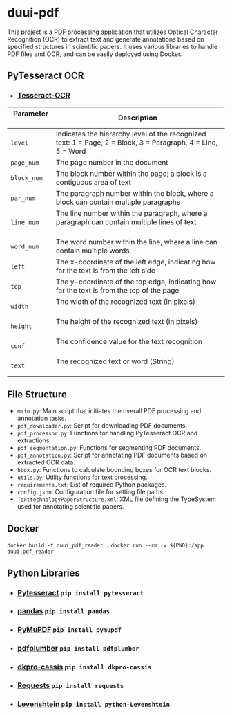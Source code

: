 # duui-pdf

This project is a PDF processing application that utilizes Optical Character Recognition (OCR) to extract text and generate annotations based on specified structures in scientific papers. It uses various libraries to handle PDF files and OCR, and can be easily deployed using Docker.

## PyTesseract OCR

- ### [Tesseract-OCR](https://tesseract-ocr.github.io/tessdoc/)

|  **Parameter**   |  **Description**                                                                                             |
| ------------ | ------------------------------------------------------------------------------------------------------------ |
| `level`      | Indicates the hierarchy level of the recognized text: 1 = Page, 2 = Block, 3 = Paragraph, 4 = Line, 5 = Word |
| `page_num`   | The page number in the document                                                                              |
| `block_num`  | The block number within the page; a block is a contiguous area of text                                       |
| `par_num`    | The paragraph number within the block, where a block can contain multiple paragraphs                         |
| `line_num`   | The line number within the paragraph, where a paragraph can contain multiple lines of text                   |
| `word_num`   | The word number within the line, where a line can contain multiple words                                     |
| `left`       | The x-coordinate of the left edge, indicating how far the text is from the left side                         |
| `top`        | The y-coordinate of the top edge, indicating how far the text is from the top of the page                    |
| `width`      | The width of the recognized text (in pixels)                                                                 |
| `height`     | The height of the recognized text (in pixels)                                                                |
| `conf`       | The confidence value for the text recognition                                                                |
| `text`       | The recognized text or word (String)                                                                         |


## File Structure

- `main.py`: Main script that initiates the overall PDF processing and annotation tasks.
- `pdf_downloader.py`: Script for downloading PDF documents.
- `pdf_processor.py`: Functions for handling PyTesseract OCR and extractions.
- `pdf_segmentation.py`: Functions for segmenting PDF documents.
- `pdf_annotation.py`: Script for annotating PDF documents based on extracted OCR data.
- `bbox.py`: Functions to calculate bounding boxes for OCR text blocks.
- `utils.py`: Utility functions for text processing.
- `requirements.txt`: List of required Python packages.
- `config.json`: Configuration file for setting file paths.
- `TexttechnologyPaperStructure.xml`: XML file defining the TypeSystem used for annotating scientific papers.

## Docker

`docker build -t duui_pdf_reader .`
`docker run --rm -v ${PWD}:/app duui_pdf_reader`

## Python Libraries
- ### [Pytesseract](https://github.com/madmaze/pytesseract) `pip install pytesseract`
- ### [pandas](https://pandas.pydata.org/docs/index.html) `pip install pandas`
- ### [PyMuPDF](https://pymupdf.readthedocs.io/en/latest/) `pip install pymupdf`
- ### [pdfplumber](https://github.com/jsvine/pdfplumber) `pip install pdfplumber`
- ### [dkpro-cassis](https://github.com/dkpro/dkpro-cassis) `pip install dkpro-cassis`
- ### [Requests](https://requests.readthedocs.io/en/latest/) `pip install requests`
- ### [Levenshtein](https://github.com/rapidfuzz/python-Levenshtein) `pip install python-Levenshtein`